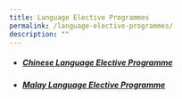 ```yaml
---
title: Language Elective Programmes
permalink: /language-elective-programmes/
description: ""
---
```

<ul>
	<li><h5><a href="/language-elective-programmes/chinese/">Chinese Language Elective Programme</a></h5></li>
	<li><h5><a href="/language-elective-programmes/malay/">Malay Language Elective Programme</a></h5></li></ul>